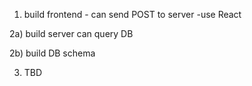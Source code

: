 1) build frontend - can send POST to server
  -use React

2a) build server can query DB

2b) build DB schema

3) TBD